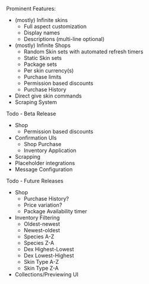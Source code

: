 Prominent Features:
- (mostly) Infinite skins
  - Full aspect customization
  - Display names
  - Descriptions (multi-line optional)
- (mostly) Infinite Shops
  - Random Skin sets with automated refresh timers
  - Static Skin sets
  - Package sets
  - Per skin currency(s)
  - Purchase limits
  - Permission based discounts
  - Purchase History
- Direct give skin commands
- Scraping System

Todo - Beta Release
- Shop
  - Permission based discounts
- Confirmation UIs
  - Shop Purchase
  - Inventory Application
- Scrapping
- Placeholder integrations
- Message Configuration

Todo - Future Releases
- Shop
  - Purchase History?
  - Price variation?
  - Package Availability timer
- Inventory Filtering
  - Oldest-newest
  - Newest-oldest
  - Species A-Z
  - Species Z-A
  - Dex Highest-Lowest
  - Dex Lowest-Highest
  - Skin Type A-Z
  - Skin Type Z-A
- Collections/Previewing UI